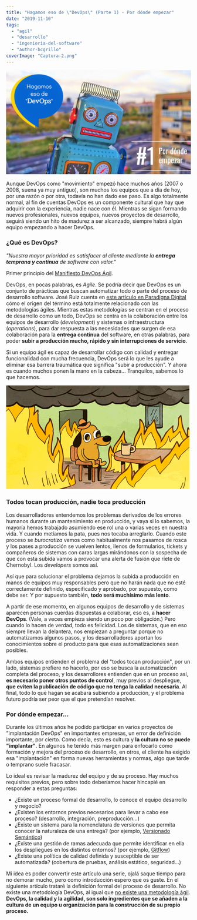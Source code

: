 ```yaml
---
title: "Hagamos eso de \"DevOps\" (Parte 1) - Por dónde empezar"
date: "2019-11-10"
tags: 
  - "agil"
  - "desarrollo"
  - "ingenieria-del-software"
  - "author-bcgrillo"
coverImage: "Captura-2.png"
---
```


![](/images/Captura-2.png)

Aunque DevOps como "movimiento" empezó hace muchos años (2007 o 2008, suena ya muy antiguo), son muchos los equipos que a día de hoy, por una razón o por otra, todavía no han dado ese paso. Es algo totalmente normal, al fin de cuentas DevOps es un componente cultural que hay que adquirir con la experiencia, nadie nace con él. Mientras se sigan formando nuevos profesionales, nuevos equipos, nuevos proyectos de desarrollo, seguirá siendo un hito de madurez a ser alcanzado, siempre habrá algún equipo empezando a hacer DevOps.

### ¿Qué es DevOps?

_"Nuestra mayor prioridad es satisfacer al cliente mediante la **entrega temprana y continua** de software con valor."_

Primer principio del [Manifiesto DevOps Ágil](http://agilemanifesto.org/iso/es/principles.html).

DevOps, en pocas palabras, es _Agile_. Se podría decir que DevOps es un conjunto de prácticas que buscan automatizar todo o parte del proceso de desarrollo software. José Ruiz cuenta en [este artículo en Paradigna Digital](https://www.paradigmadigital.com/techbiz/el-legendario-origen-del-movimiento-devops/) cómo el origen del término está totalmente relacionado con las metodologías ágiles. Mientras estas metodologías se centran en el proceso de desarrollo como un todo, DevOps se centra en la colaboración entre los equipos de desarrollo (_development_) y sistemas o infraestructura (_operations_), para dar respuesta a las necesidades que surgen de esa colaboración para la **entrega continua** del software, en otras palabras, para poder **subir a producción mucho, rápido y sin interrupciones de servicio**.

Si un equipo ágil es capaz de desarrollar código con calidad y entregar funcionalidad con mucha frecuencia, DevOps será lo que les ayude a eliminar esa barrera traumática que significa "subir a producción". Y ahora es cuando muchos ponen la mano en la cabeza... Tranquilos, sabemos lo que hacemos.

![](/images/tumblr_o0i4qgcmTc1r83ei3o1_500.gif)

### Todos tocan producción, nadie toca producción

Los desarrolladores entendemos los problemas derivados de los errores humanos durante un mantenimiento en producción, y vaya si lo sabemos, la mayoría hemos trabajado asumiendo ese rol una o varias veces en nuestra vida. Y cuando metíamos la pata, pues nos tocaba arreglarlo. Cuando este proceso se _burocratiza_ vemos como habitualmente nos pasamos de rosca y los pases a producción se vuelven lentos, llenos de formularios, tickets y compañeros de sistemas con caras largas mirándonos con la sospecha de que con esta subida vamos a provocar una alerta de fusión que ríete de Chernobyl. Los _developers_ somos así.

Así que para solucionar el problema dejamos la subida a producción en manos de equipos muy responsables pero que no harán nada que no esté correctamente definido, especificado y aprobado, por supuesto, como debe ser. Y por supuesto también, **todo será muchísimo más lento**.

A partir de ese momento, en algunos equipos de desarrollo y de sistemas aparecen personas cuerdas dispuestas a colaborar, eso es, a **hacer DevOps**. (Vale, a veces empieza siendo un poco por obligación.) Pero cuando lo hacen de verdad, todo es felicidad. Los de sistemas, que en eso siempre llevan la delantera, nos empiezan a preguntar porque no automatizamos algunos pasos, y los desarrolladores aportan los conocimientos sobre el producto para que esas automatizaciones sean posibles.

Ambos equipos entienden el problema del "todos tocan producción", por un lado, sistemas prefiere no hacerlo, por eso se busca la automatización completa del proceso, y los desarrollores entienden que en un proceso así, **es necesario poner otros puntos de control**, muy previos al despliegue, **que eviten la publicación de código que no tenga la calidad necesaria**. Al final, todo lo que hagan se acabará subiendo a producción, y el problema futuro podría ser peor que el que pretendían resolver.

### Por dónde empezar...

Durante los últimos años he podido participar en varios proyectos de "implantación DevOps" en importantes empresas, un error de definición importante, por cierto. Como decía, esto es cultura y **la cultura no se puede "implantar"**. En algunos he tenido más margen para enfocarlo como formación y mejora del proceso de desarrollo, en otros, el cliente ha exigido esa "implantación" en forma nuevas herramientas y normas, algo que tarde o temprano suele fracasar.

Lo ideal es revisar la madurez del equipo y de su proceso. Hay muchos requisitos previos, pero sobre todo deberíamos hacer hincapié en responder a estas preguntas:

- ¿Existe un proceso formal de desarrollo, lo conoce el equipo desarrollo y negocio?
- ¿Existen los entornos previos necesarios para llevar a cabo ese proceso? (desarrollo, integración, preproducción...)
- ¿Existe un sistema para la nomenclatura de versiones que permita conocer la naturaleza de una entrega? (por ejemplo, [Versionado Semántico](https://semver.org/lang/es/))
- ¿Existe una gestión de ramas adecuada que permite identificar en ella los despliegues en los distintos entornos? (por ejemplo, [Gitflow](https://nvie.com/posts/a-successful-git-branching-model/))
- ¿Existe una política de calidad definida y susceptible de ser automatizada? (cobertura de pruebas, análisis estático, seguridad...)

Mi idea es poder convertir este artículo una serie, ojalá saque tiempo para no demorar mucho, pero como introducción espero que os guste. En el siguiente artículo trataré la definición formal del proceso de desarrollo. No existe una metodología DevOps, al igual que [no existe una metodología ágil](https://lanalua.com/blog/ser-agil-no-lo-es-todo). **DevOps, la calidad y la agilidad, son solo ingredientes que se añaden a la cultura de un equipo u organización para la construcción de su propio proceso.**
